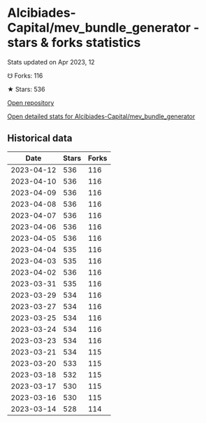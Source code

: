 # Alcibiades-Capital/mev_bundle_generator - stars & forks statistics

Stats updated on Apr 2023, 12

☋ Forks: 116

★ Stars: 536

[Open repository](https://github.com/Alcibiades-Capital/mev_bundle_generator)

[Open detailed stats for Alcibiades-Capital/mev_bundle_generator](https://reviewgithub.com/rep/Alcibiades-Capital/mev_bundle_generator)

## Historical data
| Date | Stars | Forks |
|------|-------|-------|
| 2023-04-12 | 536 | 116 | 
| 2023-04-10 | 536 | 116 | 
| 2023-04-09 | 536 | 116 | 
| 2023-04-08 | 536 | 116 | 
| 2023-04-07 | 536 | 116 | 
| 2023-04-06 | 536 | 116 | 
| 2023-04-05 | 536 | 116 | 
| 2023-04-04 | 535 | 116 | 
| 2023-04-03 | 535 | 116 | 
| 2023-04-02 | 536 | 116 | 
| 2023-03-31 | 535 | 116 | 
| 2023-03-29 | 534 | 116 | 
| 2023-03-27 | 534 | 116 | 
| 2023-03-25 | 534 | 116 | 
| 2023-03-24 | 534 | 116 | 
| 2023-03-23 | 534 | 116 | 
| 2023-03-21 | 534 | 115 | 
| 2023-03-20 | 533 | 115 | 
| 2023-03-18 | 532 | 115 | 
| 2023-03-17 | 530 | 115 | 
| 2023-03-16 | 530 | 115 | 
| 2023-03-14 | 528 | 114 | 

